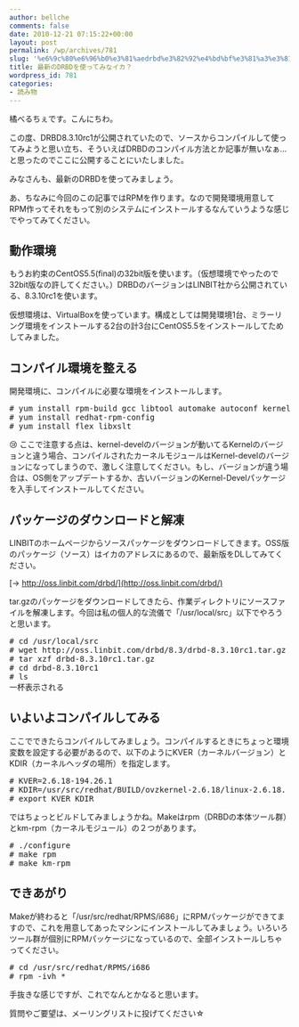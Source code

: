 ```yaml
---
author: bellche
comments: false
date: 2010-12-21 07:15:22+00:00
layout: post
permalink: /wp/archives/781
slug: '%e6%9c%80%e6%96%b0%e3%81%aedrbd%e3%82%92%e4%bd%bf%e3%81%a3%e3%81%a6%e3%81%bf%e3%81%aa%e3%82%a4%e3%82%ab%ef%bc%9f'
title: 最新のDRBDを使ってみなイカ？
wordpress_id: 781
categories:
- 読み物
---
```


橘べるちぇです。こんにちわ。





この度、DRBD8.3.10rc1が公開されていたので、ソースからコンパイルして使ってみようと思い立ち、そういえばDRBDのコンパイル方法とか記事が無いなぁ…と思ったのでここに公開することにいたしました。





みなさんも、最新のDRBDを使ってみましょう。





あ、ちなみに今回のこの記事ではRPMを作ります。なので開発環境用意してRPM作ってそれをもって別のシステムにインストールするなんていうような感じでやってみてください。





  






## 動作環境





もうお約束のCentOS5.5(final)の32bit版を使います。（仮想環境でやったので32bit版なの許してください。）DRBDのバージョンはLINBIT社から公開されている、8.3.10rc1を使います。





仮想環境は、VirtualBoxを使っています。構成としては開発環境1台、ミラーリング環境をインストールする2台の計3台にCentOS5.5をインストールしてためしてみました。





  






## コンパイル環境を整える





開発環境に、コンパイルに必要な環境をインストールします。



<pre># yum install rpm-build gcc libtool automake autoconf kernel-devel
# yum install redhat-rpm-config
# yum install flex libxslt</pre>





:cry: ここで注意する点は、kernel-develのバージョンが動いてるKernelのバージョンと違う場合、コンパイルされたカーネルモジュールはKernel-develのバージョンになってしまうので、激しく注意してください。もし、バージョンが違う場合は、OS側をアップデートするか、古いバージョンのKernel-Develパッケージを入手してインストールしてください。





## パッケージのダウンロードと解凍





LINBITのホームページからソースパッケージをダウンロードしてきます。OSS版のパッケージ（ソース）はイカのアドレスにあるので、最新版をDLしてみてください。





[→ http://oss.linbit.com/drbd/](http://oss.linbit.com/drbd/)





tar.gzのパッケージをダウンロードしてきたら、作業ディレクトリにソースファイルを解凍します。今回は私の個人的な流儀で「/usr/local/src」以下でやろうと思います。



<pre># cd /usr/local/src
# wget http://oss.linbit.com/drbd/8.3/drbd-8.3.10rc1.tar.gz
# tar xzf drbd-8.3.10rc1.tar.gz
# cd drbd-8.3.10rc1
# ls
一杯表示される
</pre>




## いよいよコンパイルしてみる





ここでできたらコンパイルしてみましょう。コンパイルするときにちょっと環境変数を設定する必要があるので、以下のようにKVER（カーネルバージョン）とKDIR（カーネルヘッダの場所）を指定します。



<pre># KVER=2.6.18-194.26.1
# KDIR=/usr/src/redhat/BUILD/ovzkernel-2.6.18/linux-2.6.18.
# export KVER KDIR
</pre>





ではちょっとビルドしてみましょうかね。Makeはrpm（DRBDの本体ツール群）とkm-rpm（カーネルモジュール）の２つがあります。



<pre># ./configure
# make rpm
# make km-rpm
</pre>




## できあがり





Makeが終わると「/usr/src/redhat/RPMS/i686」にRPMパッケージができてますので、これを用意してあったマシンにインストールしてみましょう。いろいろツール群が個別にRPMパッケージになっているので、全部インストールしちゃってください。



<pre># cd /usr/src/redhat/RPMS/i686
# rpm -ivh *
</pre>





手抜きな感じですが、これでなんとかなると思います。  

 質問やご要望は、メーリングリストに投げてください☆
